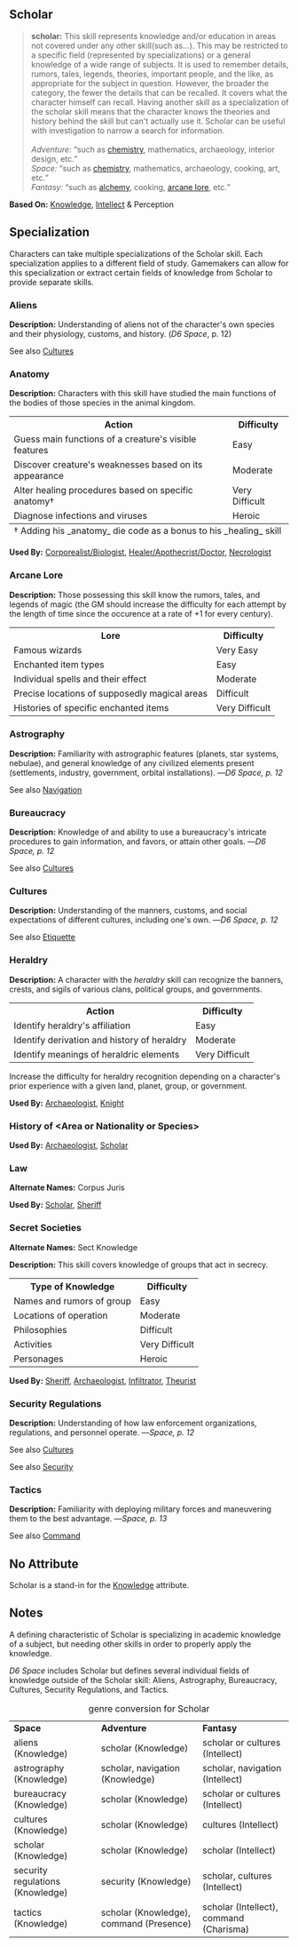 Scholar
-------

> __scholar:__ This skill represents knowledge and/or education in areas not covered under any other skill(such as...). This may be restricted to a specific field (represented by specializations) or a general knowledge of a wide range of subjects. It is used to remember details, rumors, tales, legends, theories, important people, and the like, as appropriate for the subject in question. However, the broader the category, the fewer the details that can be recalled. It covers what the character himself can recall. Having another skill as a specialization of the scholar skill means that the character knows the theories and history behind the skill but can't actually use it. Scholar can be useful with investigation to narrow a search for information.
<br/><br/>
_Adventure:_ <q>such as [chemistry](AlchemicalChemicalConcoction.md), mathematics, archaeology, interior design, etc.</q><br/>
_Space:_ <q>such as [chemistry](AlchemicalChemicalConcoction.md), mathematics, archaeology, cooking, art, etc.</q><br/>
_Fantasy:_ <q>such as [alchemy](AlchemicalChemicalConcoction.md), cooking, [arcane lore](#arcane-lore), etc.</q>

__Based On:__ [<span title='Adventure & Space'>Knowledge</span>](Knowledge.md), [<span title='Fantasy'>Intellect</span>](Intellect.md) & Perception

Specialization
--------------

Characters can take multiple specializations of the Scholar skill. Each specialization applies to a different field of study. Gamemakers can allow for this specialization or extract certain fields of knowledge from Scholar to provide separate skills.

### <span title='Space: Knowledge'>Aliens</span>

__Description:__ Understanding of aliens not of the character's own species and their physiology, customs, and history. (<cite>D6 Space</cite>, p. 12)

See also [Cultures](Scholar.md#cultures)

### Anatomy

__Description:__ Characters with this skill have studied the main functions of the bodies of those species in the animal kingdom.

<table>
  <tbody>
      <tr>
        <th>Action</th>
        <th>Difficulty</th>
      </tr>
      <tr>
        <td>Guess main functions of a creature's visible features</td>
        <td>Easy</td>
      </tr>
      <tr>
        <td>Discover creature's weaknesses based on its appearance</td>
        <td>Moderate</td>
      </tr>
      <tr>
        <td>Alter healing procedures based on specific anatomy†</td>
        <td>Very Difficult</td>
      </tr>
      <tr>
        <td>Diagnose infections and viruses</td>
        <td>Heroic</td>
      </tr>
  </tbody>
  <tfoot>
    <tr>
      <td colspan='2'>† Adding his _anatomy_ die code as a bonus to his _healing_ skill</td>
    </tr>
  </tfoot>
</table>

__Used By:__ [Corporealist/Biologist](CorporealistBiologist.md), [Healer/Apothecrist/Doctor](HealerApothecristDoctor.md), [Necrologist](Necrologist.md)

### Arcane Lore

__Description:__ Those possessing this skill know the rumors, tales, and legends of magic (the GM should increase the difficulty for each attempt by the length of time since the occurence at a rate of +1 for every century).

<table>
  <tr>
    <th>Lore</th>
    <th>Difficulty</th>
  </tr>
  <tr>
    <td>Famous wizards</td>
    <td>Very Easy</td>
  </tr>
  <tr>
    <td>Enchanted item types</td>
    <td>Easy</td>
  </tr>
  <tr>
    <td>Individual spells and their effect</td>
    <td>Moderate</td>
  </tr>
  <tr>
    <td>Precise locations of supposedly magical areas</td>
    <td>Difficult</td>
  </tr>
  <tr>
    <td>Histories of specific enchanted items</td>
    <td>Very Difficult</td>
  </tr>
</table>

### <span title='Space: Knowledge'>Astrography</span>

__Description:__ Familiarity with astrographic features (planets, star systems, nebulae), and general knowledge of any civilized elements present (settlements, industry, government, orbital installations). —<cite>D6 Space, p. 12</cite>

See also [Navigation](Navigation.md#astrography)

### <span title='Space: Knowledge'>Bureaucracy</span>

__Description:__ Knowledge of and ability to use a bureaucracy's intricate procedures to gain information, and favors, or attain other goals. —<cite>D6 Space, p. 12</cite>

See also [Cultures](Scholar.md#cultures)

### <span title='Adventure & Space'>Cultures</span>

__Description:__ Understanding of the manners, customs, and social expectations of different cultures, including one's own. —<cite>D6 Space, p. 12</cite>

See also [Etiquette](Persuasion.md#etiquette)

### Heraldry

__Description:__ A character with the _heraldry_ skill can recognize the banners, crests, and sigils of various clans, political groups, and governments.

<table>
  <tr>
    <th>Action</th>
    <th>Difficulty</th>
  </tr>
  <tr>
    <td>Identify heraldry's affiliation</td>
    <td>Easy</td>
  </tr>
  <tr>
    <td>Identify derivation and history of heraldry</td>
    <td>Moderate</td>
  </tr>
  <tr>
    <td>Identify meanings of heraldric elements</td>
    <td>Very Difficult</td>
  </tr>
</table>

Increase the difficulty for heraldry recognition depending on a character's prior experience with a given land, planet, group, or government.

__Used By:__ [Archaeologist](Archaeologist), [Knight](Knight.md)

### History of &lt;Area or Nationality or Species&gt;

__Used By:__ [Archaeologist](Archaeologist.md), [Scholar](ScholarProfession.md)

### Law

__Alternate Names:__ Corpus Juris

__Used By:__ [Scholar](ScholarProfession.md), [Sheriff](Sheriff.md)

### Secret Societies

__Alternate Names:__ Sect Knowledge

__Description:__ This skill covers knowledge of groups that act in secrecy.

<table>
  <tr>
    <th>Type of Knowledge</th>
    <th>Difficulty</th>
  </tr>
  <tr>
    <td>Names and rumors of group</td>
    <td>Easy</td>
  </tr>
  <tr>
    <td>Locations of operation</td>
    <td>Moderate</td>
  </tr>
  <tr>
    <td>Philosophies</td>
    <td>Difficult</td>
  </tr>
  <tr>
    <td>Activities</td>
    <td>Very Difficult</td>
  </tr>
  <tr>
    <td>Personages</td>
    <td>Heroic</td>
  </tr>
</table>

__Used By:__ [Sheriff](Sheriff.md), [Archaeologist](Archaeologist.md), [Infiltrator](Infiltrator.md), [Theurist](Theurist.md)

### <span title='Space'>Security Regulations</span>

__Description:__ Understanding of how law enforcement organizations, regulations, and personnel operate. —<cite>Space, p. 12</cite>

See also [Cultures](Scholar.md#cultures)

See also [Security](Traps.md#security-regulations)

### <span title='Space'>Tactics</span>

__Description:__ Familiarity with deploying military forces and maneuvering them to the best advantage. —<cite>Space, p. 13</cite>

See also [Command](Command.md#tactics)

No Attribute
----

Scholar is a stand-in for the [Knowledge](Knowledge.md) attribute.

Notes
-----

A defining characteristic of Scholar is specializing in academic knowledge of a subject, but needing other skills in order to properly apply the knowledge.

_D6 Space_ includes Scholar but defines several individual fields of knowledge outside of the Scholar skill: Aliens, Astrography, Bureaucracy, Cultures, Security Regulations, and Tactics.

<table>
<caption>genre conversion for Scholar</caption>
<tr><td><strong>Space</strong></td><td><strong>Adventure</strong></td><td><strong>Fantasy</strong></td></tr>
<tr><td>aliens (Knowledge)</td><td>scholar (Knowledge)</td><td>scholar or cultures (Intellect)</td></tr>
<tr><td>astrography (Knowledge)</td><td>scholar, navigation (Knowledge)</td><td>scholar, navigation (Intellect)</td></tr>
<tr><td>bureaucracy (Knowledge)</td><td>scholar (Knowledge)</td><td>scholar or cultures (Intellect)</td></tr>
<tr><td>cultures (Knowledge)</td><td>scholar (Knowledge)</td><td>cultures (Intellect)</td></tr>
<tr><td>scholar (Knowledge)</td><td>scholar (Knowledge)</td><td>scholar (Intellect)</td></tr>
<tr><td>security regulations (Knowledge)</td><td>security (Knowledge)</td><td>scholar, cultures (Intellect)</td></tr>
<tr><td>tactics (Knowledge)</td><td>scholar (Knowledge), command (Presence)</td><td>scholar (Intellect), command (Charisma)</td></tr>
</table>
